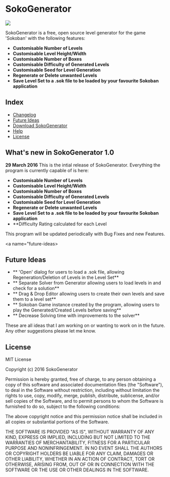 # SokoGenerator

<img src="http://redbarongames.co.uk/Github/Images/Sokoban-Welcome.png" align="center">

SokoGenerator is a free, open source level generator for the game 'Sokoban' with the following features:
* **Customisable Number of Levels**
* **Customisable Level Height/Width**
* **Customisable Number of Boxes**
* **Customisable Difficulty of Generated Levels**
* **Customisable Seed for Level Generation**
* **Regenerate or Delete unwanted Levels**
* **Save Level Set to a .sok file to be loaded by your favourite Sokoban application**

## Index

- [Changelog](#changelog)
- [Future Ideas](#future-ideas)
- [Download SokoGenerator](#download)
- [Help](#help)
- [License](#license)

<a name="changelog"></a>
## What's new in SokoGenerator 1.0
<b>29 March 2016</b>
This is the intial release of SokoGenerator. Everything the program is currently capable of is here:
* **Customisable Number of Levels**
* **Customisable Level Height/Width**
* **Customisable Number of Boxes**
* **Customisable Difficulty of Generated Levels**
* **Customisable Seed for Level Generation**
* **Regenerate or Delete unwanted Levels**
* **Save Level Set to a .sok file to be loaded by your favourite Sokoban application**
* **Difficulty Rating calculated for each Level

This program will be updated periodically with Bug Fixes and new Features.

<a name="future-ideas></a>
## Future Ideas

* ** 'Open' dialog for users to load a .sok file, allowing Regeneration/Deletion of Levels in the Level Set**
* ** Separate Solver from Generator allowing users to load levels in and check for a solution**
* ** Drag & Drop Editor allowing users to create their own levels and save them to a level set**
* ** Sokoban Game instance created by the program, allowing users to play the Generated/Created Levels before saving**
* ** Decrease Solving time with improvements to the solver**

These are all ideas that I am working on or wanting to work on in the future. Any other suggestions please let me know.

<a name="license"></a>
## License

MIT License

Copyright (c) 2016 SokoGenerator

Permission is hereby granted, free of charge, to any person obtaining a copy
of this software and associated documentation files (the "Software"), to deal
in the Software without restriction, including without limitation the rights
to use, copy, modify, merge, publish, distribute, sublicense, and/or sell
copies of the Software, and to permit persons to whom the Software is
furnished to do so, subject to the following conditions:

The above copyright notice and this permission notice shall be included in all
copies or substantial portions of the Software.

THE SOFTWARE IS PROVIDED "AS IS", WITHOUT WARRANTY OF ANY KIND, EXPRESS OR
IMPLIED, INCLUDING BUT NOT LIMITED TO THE WARRANTIES OF MERCHANTABILITY,
FITNESS FOR A PARTICULAR PURPOSE AND NONINFRINGEMENT. IN NO EVENT SHALL THE
AUTHORS OR COPYRIGHT HOLDERS BE LIABLE FOR ANY CLAIM, DAMAGES OR OTHER
LIABILITY, WHETHER IN AN ACTION OF CONTRACT, TORT OR OTHERWISE, ARISING FROM,
OUT OF OR IN CONNECTION WITH THE SOFTWARE OR THE USE OR OTHER DEALINGS IN THE
SOFTWARE.
